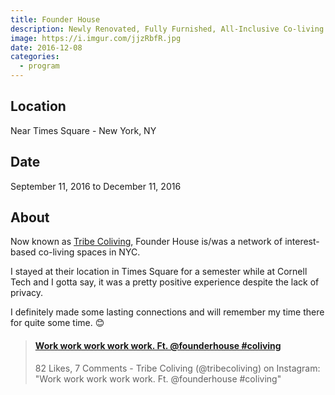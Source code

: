 ```yaml
---
title: Founder House
description: Newly Renovated, Fully Furnished, All-Inclusive Co-living.
image: https://i.imgur.com/jjzRbfR.jpg
date: 2016-12-08
categories:
  - program
---
```


## Location

Near Times Square - New York, NY

## Date

September 11, 2016 to December 11, 2016

## About

Now known as [Tribe Coliving](https://www.tribecoliving.com/), Founder House is/was a network of interest-based co-living spaces in NYC.

I stayed at their location in Times Square for a semester while at Cornell Tech and I gotta say, it was a pretty positive experience despite the lack of privacy.

I definitely made some lasting connections and will remember my time there for quite some time. 😊

<blockquote class="embedly-card" data-card-controls="0"><h4><a href="https://www.instagram.com/p/BK1ForJh3fd/?taken-by=tribecoliving">Work work work work work. Ft. @founderhouse #coliving</a></h4><p>82 Likes, 7 Comments - Tribe Coliving (@tribecoliving) on Instagram: "Work work work work work. Ft. @founderhouse #coliving"</p></blockquote>
<script async src="//cdn.embedly.com/widgets/platform.js" charset="UTF-8"></script>
